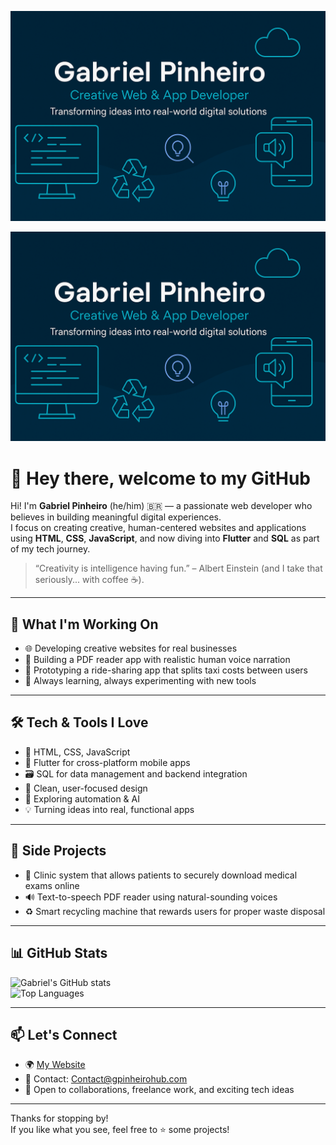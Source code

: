 <p align="center">
  <img src="./A_digital_graphic_web_banner_features_Gabriel_Pinh.png" alt="Gabriel Pinheiro banner" />
</p>

![Banner](./A_digital_graphic_web_banner_features_Gabriel_Pinh.png)

# 👋 Hey there, welcome to my GitHub 

Hi! I'm **Gabriel Pinheiro** (he/him) 🇧🇷 — a passionate web developer who believes in building meaningful digital experiences.  
I focus on creating creative, human-centered websites and applications using **HTML**, **CSS**, **JavaScript**, and now diving into **Flutter** and **SQL** as part of my tech journey.

> “Creativity is intelligence having fun.” – Albert Einstein (and I take that seriously... with coffee ☕).

---

## 🚀 What I'm Working On

- 🌐 Developing creative websites for real businesses  
- 📖 Building a PDF reader app with realistic human voice narration  
- 🚕 Prototyping a ride-sharing app that splits taxi costs between users  
- 🧪 Always learning, always experimenting with new tools

---

## 🛠️ Tech & Tools I Love

- 🔧 HTML, CSS, JavaScript  
- 📱 Flutter for cross-platform mobile apps  
- 🗃️ SQL for data management and backend integration  
- 🎨 Clean, user-focused design  
- 🤖 Exploring automation & AI  
- 💡 Turning ideas into real, functional apps

---

## 🧠 Side Projects

- 🏥 Clinic system that allows patients to securely download medical exams online  
- 🔊 Text-to-speech PDF reader using natural-sounding voices  
- ♻️ Smart recycling machine that rewards users for proper waste disposal

---

## 📊 GitHub Stats

![Gabriel's GitHub stats](https://github-readme-stats.vercel.app/api?username=GPinheiro93&show_icons=true&theme=tokyonight)  
![Top Languages](https://github-readme-stats.vercel.app/api/top-langs/?username=GPinheiro93&layout=compact&theme=tokyonight)

---

## 📫 Let's Connect

- 🌍 [My Website](https://GPinheirohub.com)  
- 📧 Contact: [Contact@gpinheirohub.com](mailto:Contact@gpinheirohub.com)  
- 🚀 Open to collaborations, freelance work, and exciting tech ideas

---

Thanks for stopping by!  
If you like what you see, feel free to ⭐ some projects!
